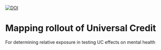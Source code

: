 <!-- badges: start -->
[![DOI](https://zenodo.org/badge/DOI/10.5281/zenodo.13866904.svg)](https://doi.org/10.5281/zenodo.13866904)
<!-- badges: end -->

# Mapping rollout of Universal Credit

For determining relative exposure in testing UC effects on mental health

